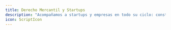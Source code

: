 ```yaml
---
title: Derecho Mercantil y Startups
description: "Acompañamos a startups y empresas en todo su ciclo: constitución, pactos de socios, inversiones, estructuras jurídicas y gobierno corporativo."
icon: ScriptIcon
---
```

